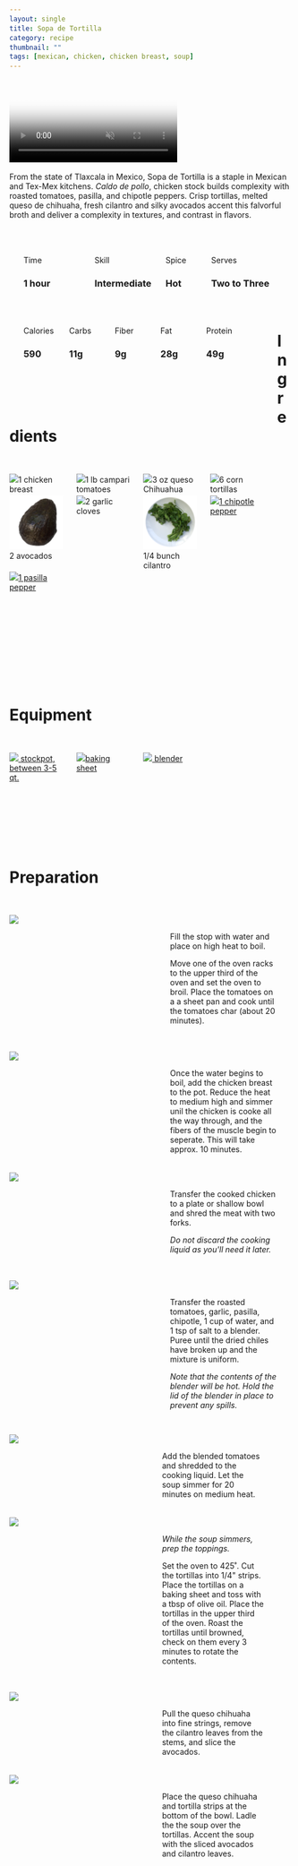 ```yaml
---
layout: single
title: Sopa de Tortilla
category: recipe
thumbnail: ""
tags: [mexican, chicken, chicken breast, soup]
---
```

<div class="banner">
  <video autoplay loop muted class="banner__video" poster="/images/sopadetortilla.jpg">
    <source src="/images/SopadeTortilla.mp4" type="video/mp4">
  </video>
</div>

From the state of Tlaxcala in Mexico, Sopa de Tortilla is a staple in Mexican and Tex-Mex kitchens. *Caldo de pollo*, chicken stock builds complexity with roasted tomatoes, pasilla, and chipotle peppers. Crisp tortillas, melted queso de chihuaha, fresh cilantro and silky avocados accent this falvorful broth and deliver a complexity in textures, and contrast in flavors.

<div id= "recipedetails">
<div id= "time"> Time </div>
<div id= "skill"> Skill </div>
<div id= "spice"> Spice </div>
<div id= "serves"> Serves </div>
</div>

<div id= "recipenumbers">
<div id= "time"><h3> 1 hour</h3> </div>
<div id= "skill"><h3> Intermediate</h3> </div>
<div id= "spice"><h3> Hot</h3> </div>
<div id= "serves"><h3> Two to Three</h3> </div>
</div>

<div id= "nutritiondetails">
<div id="calories"> Calories </div>
<div id="carbs"> Carbs </div>
<div id="fiber"> Fiber </div>
<div id="fat"> Fat </div>
<div id="protein"> Protein </div>
</div>

<div id= "nutritionnumbers">
<div id="calories"><h3> 590</h3> </div>
<div id="carbs"><h3> 11g</h3> </div>
<div id="fiber"><h3> 9g</h3> </div>
<div id="fat"><h3> 28g</h3> </div>
<div id="protein"><h3> 49g</h3> </div>
</div>

<div id= "ingredienthdr">
<h1>Ingredients</h1>
</div>

<div id="ingredients">
<div id="ingredientone"><img src="/images/ingredients/onechickenbreast.png"/>1 chicken breast </div>
<div id="ingredienttwo"><img src="/images/ingredients/camparitomatoes.png"/>1 lb campari tomatoes</div>
<div id="ingredientthree"><img src="/images/ingredients/quesochihuahua.png"/>3 oz queso Chihuahua</div>
<div id="ingredientfour"><img src="/images/ingredients/corntortillas.png"/>6 corn tortillas</div>
</div>

<div id="ingredients">
<div id="ingredientone"><img src="/images/ingredients/avocado.png"/>2 avocados</div>
<div id="ingredienttwo"><img src="/images/ingredients/2garlic.png"/>2 garlic cloves</div>
<div id="ingredientthree"><img src="/images/ingredients/cilantro.png"/>1/4 bunch cilantro</div>
<div id="ingredientfour"><a href="https://www.amazon.com/Los-Chileros-Organic-Chipotle-Package/dp/B00DIX9E3A/ref=as_li_ss_tl?ie=UTF8&qid=1481596889&sr=8-1&keywords=dried+chipotle+pepper&th=1&linkCode=ll1&tag=cilalime09-20&linkId=0458b689f247ea4baaafdb5f84085ce8"><img src="/images/ingredients/chipotlepepper.png"/>1 chipotle pepper</a></div>
</div>

<div id="ingredients">
<div id="ingredientone"><a href="https://www.amazon.com/Ancho-Mexican-Whole-Chile-Resealable/dp/B01AYGHAG6/ref=as_li_ss_tl?rps=1&ie=UTF8&qid=1481597794&sr=8-5&keywords=pasilla+pepper&refinements=p_85:2470955011&th=1&linkCode=ll1&tag=cilalime09-20&linkId=c90a3eb34ee3b8948d009827a7e3e73e"><img src="/images/ingredients/pasillapepper.png"/>1 pasilla pepper</a></div>
</div>

<div id= "equipmenthdr">
<h1>Equipment</h1>
</div>

<div id="equipment">
<div id="equipmentone"><a href="https://www.amazon.com/Creuset-Signature-Round-French-Truffle/dp/B0076NOFSC/ref=as_li_ss_tl?s=kitchen&rps=1&ie=UTF8&qid=1481598867&sr=1-38&keywords=le+creuset&refinements=p_85:2470955011&th=1&linkCode=ll1&tag=cilalime09-20&linkId=b006520d939a82b80abca523f804e092"><img src="/images/equipment/stockpot.png"/> stockpot, between 3-5 qt. </a></div>
<div id="equipmenttwo"><a href="https://www.amazon.com/Nordic-Ware-Natural-Aluminum-Commercial/dp/B000G0KJG4/ref=sr_1_5?s=kitchen&rps=1&ie=UTF8&qid=1481599505&sr=1-5&keywords=baking+sheet&refinements=p_85%3A2470955011"><img src="/images/equipment/bakingsheet.png"/>baking sheet</a></div>
<div id="equipmentthree"><a href="https://www.amazon.com/Breville-BBL605XL-Hemisphere-Control-Blender/dp/B005I72LMU/ref=as_li_ss_tl?s=kitchen&rps=1&ie=UTF8&qid=1481601822&sr=1-14&keywords=blender&refinements=p_85:2470955011,p_36:1253526011&linkCode=ll1&tag=cilalime09-20&linkId=b637316d3937e7e1c15e28b6e74a1c97"><img src="/images/equipment/blender.png"/> blender </a></div>
</div>

<div id="preparation">
<h1>Preparation</h1>
</div>

<div id="instruction">
<div id="image"><img src="/images/sopadetortilla/sopadetortilla1.png"/> </div>
<div id="step"> Fill the stop with water and place on high heat to boil. <p> Move one of the oven racks to the upper third of the oven and set the oven to broil. Place the tomatoes on a a sheet pan and cook until the tomatoes char (about 20 minutes).</p></div>
</div>

<div id="instruction">
<div id="image"><img src="/images/sopadetortilla/sopadetortilla2.png"/> </div>
<div id="step">Once the water begins to boil, add the chicken breast to the pot. Reduce the heat to medium high and simmer unil the chicken is cooke all the way through, and the fibers of the muscle begin to seperate. This will take approx. 10 minutes. </div>
</div>

<div id="instruction">
<div id="image"><img src="/images/sopadetortilla/sopadetortilla3.png"/> </div>
<div id="step">Transfer the cooked chicken to a plate or shallow bowl and shred the meat with two forks. <p><i>Do not discard the cooking liquid as you'll need it later.</i></p></div>
</div>

<div id="instruction">
<div id="image"><img src="/images/sopadetortilla/sopadetortilla4.png"/> </div>
<div id="step">	Transfer the roasted tomatoes, garlic, pasilla, chipotle, 1 cup of water, and 1 tsp of salt to a blender. Puree until the dried chiles have broken up and the mixture is uniform.
<p><i> Note that the contents of the blender will be hot. Hold the lid of the blender in place to prevent any spills.</i></p></div>

<div id="instruction">
<div id="image"><img src="/images/sopadetortilla/sopadetortilla5.png"/> </div>
<div id="step"> Add the blended tomatoes and shredded to the cooking liquid. Let the soup simmer for 20 minutes on medium heat.</div>
</div>

<div id="instruction">
<div id="image"><img src="/images/sopadetortilla/sopadetortilla6.png"/> </div>
<div id="step"><i>While the soup simmers, prep the toppings.</i><p> Set the oven to 425˚. Cut the tortillas into 1/4" strips. Place the tortillas on a baking sheet and toss with a tbsp of olive oil. Place the tortillas in the upper third of the oven. Roast the tortillas until browned, check on them every 3 minutes to rotate the contents. </p></div>
</div>

<div id="instruction">
<div id="image"><img src="/images/sopadetortilla/sopadetortilla7.png"/> </div>
<div id="step">Pull the queso chihuaha into fine strings, remove the cilantro leaves from the stems, and slice the avocados. </div>
</div>

<div id="instruction">
<div id="image"><img src="/images/sopadetortilla/sopadetortilla8.png"/> </div>
<div id="step">Place the queso chihuaha and tortilla strips at the bottom of the bowl. Ladle the the soup over the tortillas. Accent the soup with the sliced avocados and cilantro leaves.</div>
</div>

<style>

.h1 {margin-top: 100px;
}

.banner {
}

.banner__video {
}

#recipedetails { width: 90%; display:inline-block; float: left; margin-left: 5%; margin-top: 50px;}
#time { width: 26%; float: left;}
#skill { width: 26%; float: left; margin-left: 2%;}
#spice { width: 16%; float: left; margin-left: 2%;}
#serves { width 16%; float: left; margin-left: 2%;}
.clear {clear:both;}

#recipenumbers {width: 90%; display:inline-block; float: left; margin-left: 5%;}
#time { width: 26%; float: left;}
#skill { width: 26%; float: left; margin-left: 2%;}
#spice { width: 16%; float: left; margin-left: 2%;}
#serves { width 16%; float: left; margin-left: 2%;}
.clear {clear:both;}

#nutritiondetails { width: 90%; display:inline-block; float: left; margin-left: 5%; margin-top: 50px;}
#calories { width: 18%; float: left;}
#carbs { width: 18%; float: left; margin-left: 0%;}
#fiber { width: 18%; float: left; margin-left: 0%;}
#fat { width: 18%; float: left; margin-left: 0%;}
#protein { width: 18%; float: left; margin-left: 0%;}
.clear {clear:both;}

#nutritionnumbers { width: 90%; display:inline-block; float: left; margin-left: 5%; margin-bottom: 100px;}
#calories { width: 18%; float: left;}
#carbs { width: 18%; float: left; margin-left: 0%;}
#fiber { width: 18%; float: left; margin-left: 0%;}
#fat { width: 18%; float: left; margin-left: 0%;}
#protein { width: 18%; float: left; margin-left: 0%;}
.clear {clear:both;}

#ingredienthdr { margin-top:200px; margin-bottom:50px;}

#ingredients { width: 95%; display:inline-block;}
#ingredientone { width: 20%; float:left;}
#ingredienttwo { width: 20%; float:left; margin-left: 5%;}
#ingredientthree { width:20%; float:left; margin-left: 5%;}
#ingredientfour { width:20%; float:left; margin-left: 5%;}
.clear {clear:both;}

#equipmenthdr { margin-top:200px; margin-bottom:50px;}

#equipment { width: 95%; display:inline-block;}
#equipmentone { width: 20%; float:left;}
#equipmenttwo { width: 20%; float:left; margin-left: 5%;}
#equipmentthree { width:20%; float:left; margin-left: 5%;}
#equipmentfour { width:20%; float:left; margin-left: 5%;}
.clear {clear:both;}

#preparation { margin-top: 150px; margin-bottom: 50px;}

#instruction { width:95%; display:inline-block;}
#image { width: 40%; float:left;}
#step { width: 40%; float:right; margin-top: 30px; margin-bottom: 30px;}
.clear {clear:both;}`

</style>

